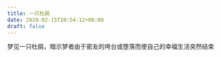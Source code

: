 ```yaml
---
title: 一只杜鹃
date: 2020-02-15T20:54:12+08:00
draft: false
---
```


梦见一只杜鹃，暗示梦者由于密友的垮台或堕落而使自己的幸福生活突然结束